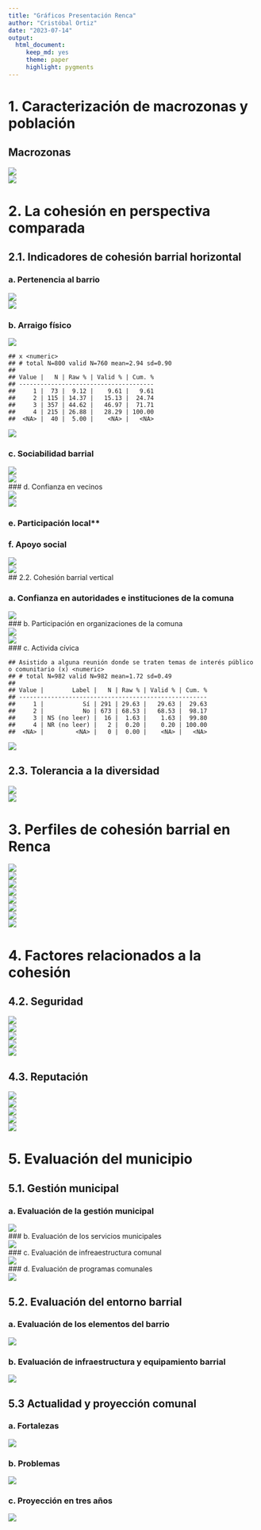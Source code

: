 ```yaml
---
title: "Gráficos Presentación Renca"
author: "Cristóbal Ortiz"
date: "2023-07-14"
output:
  html_document: 
     keep_md: yes
     theme: paper
     highlight: pygments
---
```










# 1. Caracterización de macrozonas y población 

## Macrozonas

<img src="presentacion-renca_files/figure-html/educ-zona-1.png" style="display: block; margin: auto auto auto 0;" />

<img src="presentacion-renca_files/figure-html/ingr-zona-1.png" style="display: block; margin: auto auto auto 0;" />

# 2. La cohesión en perspectiva comparada

## 2.1. Indicadores de cohesión barrial horizontal

### a. Pertenencia al barrio

<img src="presentacion-renca_files/figure-html/spb-renca-1.png" style="display: block; margin: auto auto auto 0;" />

<img src="presentacion-renca_files/figure-html/spb-ams-1.png" style="display: block; margin: auto auto auto 0;" />

### b. Arraigo físico

<img src="presentacion-renca_files/figure-html/arraigo-renca-1.png" style="display: block; margin: auto auto auto 0;" />


```
## x <numeric> 
## # total N=800 valid N=760 mean=2.94 sd=0.90
## 
## Value |   N | Raw % | Valid % | Cum. %
## --------------------------------------
##     1 |  73 |  9.12 |    9.61 |   9.61
##     2 | 115 | 14.37 |   15.13 |  24.74
##     3 | 357 | 44.62 |   46.97 |  71.71
##     4 | 215 | 26.88 |   28.29 | 100.00
##  <NA> |  40 |  5.00 |    <NA> |   <NA>
```

<img src="presentacion-renca_files/figure-html/arraigo-ams-1.png" style="display: block; margin: auto auto auto 0;" />

### c. Sociabilidad barrial

<img src="presentacion-renca_files/figure-html/soci-renca-1.png" style="display: block; margin: auto auto auto 0;" />

<img src="presentacion-renca_files/figure-html/soci-ams-1.png" style="display: block; margin: auto auto auto 0;" />
### d. Confianza en vecinos

<img src="presentacion-renca_files/figure-html/conf-renca-1.png" style="display: block; margin: auto auto auto 0;" />

<img src="presentacion-renca_files/figure-html/conf-ams-1.png" style="display: block; margin: auto auto auto 0;" />

### e. Participación local**






### f. Apoyo social

<img src="presentacion-renca_files/figure-html/apoy-renca-1.png" style="display: block; margin: auto auto auto 0;" />

<img src="presentacion-renca_files/figure-html/apoy-ams-1.png" style="display: block; margin: auto auto auto 0;" />
## 2.2. Cohesión barrial vertical

### a. Confianza en autoridades e instituciones de la comuna
<img src="presentacion-renca_files/figure-html/conf-aut-renca-1.png" style="display: block; margin: auto auto auto 0;" />
### b. Participación en organizaciones de la comuna

<img src="presentacion-renca_files/figure-html/part-org-renca-1.png" style="display: block; margin: auto auto auto 0;" />

<img src="presentacion-renca_files/figure-html/part-org-ams-1.png" style="display: block; margin: auto auto auto 0;" />
### c. Activida cívica

```
## Asistido a alguna reunión donde se traten temas de interés público o comunitario (x) <numeric> 
## # total N=982 valid N=982 mean=1.72 sd=0.49
## 
## Value |        Label |   N | Raw % | Valid % | Cum. %
## -----------------------------------------------------
##     1 |           Sí | 291 | 29.63 |   29.63 |  29.63
##     2 |           No | 673 | 68.53 |   68.53 |  98.17
##     3 | NS (no leer) |  16 |  1.63 |    1.63 |  99.80
##     4 | NR (no leer) |   2 |  0.20 |    0.20 | 100.00
##  <NA> |         <NA> |   0 |  0.00 |    <NA> |   <NA>
```

<img src="presentacion-renca_files/figure-html/activ-renca-1.png" style="display: block; margin: auto auto auto 0;" />


## 2.3. Tolerancia a la diversidad

<img src="presentacion-renca_files/figure-html/dive-gral-1.png" style="display: block; margin: auto auto auto 0;" />

<img src="presentacion-renca_files/figure-html/dive-zona-1.png" style="display: block; margin: auto auto auto 0;" />

# 3. Perfiles de cohesión barrial en Renca

<img src="presentacion-renca_files/figure-html/tipos-cb-1.png" style="display: block; margin: auto auto auto 0;" />

<img src="presentacion-renca_files/figure-html/tipos-sexo-1.png" style="display: block; margin: auto auto auto 0;" />

<img src="presentacion-renca_files/figure-html/tipos-educ-1.png" style="display: block; margin: auto auto auto 0;" />

<img src="presentacion-renca_files/figure-html/tipos-ingr-1.png" style="display: block; margin: auto auto auto 0;" />

<img src="presentacion-renca_files/figure-html/tipos-zonas-1.png" style="display: block; margin: auto auto auto 0;" />

<img src="presentacion-renca_files/figure-html/tipos-repb-1.png" style="display: block; margin: auto auto auto 0;" />

<img src="presentacion-renca_files/figure-html/tipos-segu-1.png" style="display: block; margin: auto auto auto 0;" />

<img src="presentacion-renca_files/figure-html/tipos-edad-1.png" style="display: block; margin: auto auto auto 0;" />

# 4. Factores relacionados a la cohesión

## 4.2. Seguridad

<img src="presentacion-renca_files/figure-html/segu-sexo-1.png" style="display: block; margin: auto auto auto 0;" />

<img src="presentacion-renca_files/figure-html/segu-educ-1.png" style="display: block; margin: auto auto auto 0;" />

<img src="presentacion-renca_files/figure-html/segu-ingr-1.png" style="display: block; margin: auto auto auto 0;" />

<img src="presentacion-renca_files/figure-html/segu-zonas-1.png" style="display: block; margin: auto auto auto 0;" />

<img src="presentacion-renca_files/figure-html/segu-edad-1.png" style="display: block; margin: auto auto auto 0;" />


## 4.3. Reputación 

<img src="presentacion-renca_files/figure-html/repb-sexo-1.png" style="display: block; margin: auto auto auto 0;" />

<img src="presentacion-renca_files/figure-html/repb-educ-1.png" style="display: block; margin: auto auto auto 0;" />

<img src="presentacion-renca_files/figure-html/repb-ingr-1.png" style="display: block; margin: auto auto auto 0;" />

<img src="presentacion-renca_files/figure-html/repb-zonas-1.png" style="display: block; margin: auto auto auto 0;" />

<img src="presentacion-renca_files/figure-html/repb-edad-1.png" style="display: block; margin: auto auto auto 0;" />

# 5. Evaluación del municipio

## 5.1. Gestión municipal

### a. Evaluación de la gestión municipal

<img src="presentacion-renca_files/figure-html/eval-gest-1.png" style="display: block; margin: auto auto auto 0;" />
### b. Evaluación de los servicios municipales

<img src="presentacion-renca_files/figure-html/eval-serv-1.png" style="display: block; margin: auto auto auto 0;" />
### c. Evaluación de infreaestructura comunal

<img src="presentacion-renca_files/figure-html/eval-infra-1.png" style="display: block; margin: auto auto auto 0;" />
### d. Evaluación de programas comunales

<img src="presentacion-renca_files/figure-html/eval-progr-1.png" style="display: block; margin: auto auto auto 0;" />

## 5.2. Evaluación del entorno barrial

### a. Evaluación de los elementos del barrio

<img src="presentacion-renca_files/figure-html/eval-barrio-1.png" style="display: block; margin: auto auto auto 0;" />

### b. Evaluación de infraestructura y equipamiento barrial

<img src="presentacion-renca_files/figure-html/nota-barrio-1.png" style="display: block; margin: auto auto auto 0;" />


## 5.3 Actualidad y proyección comunal

### a. Fortalezas

<img src="presentacion-renca_files/figure-html/fort-renca-1.png" style="display: block; margin: auto auto auto 0;" />

### b. Problemas

<img src="presentacion-renca_files/figure-html/prob-renca-1.png" style="display: block; margin: auto auto auto 0;" />

### c. Proyección en tres años

<img src="presentacion-renca_files/figure-html/proy-renca-1.png" style="display: block; margin: auto auto auto 0;" />

